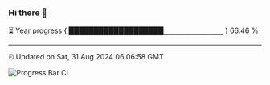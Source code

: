 ### Hi there 👋

⏳ Year progress { ███████████████████▁▁▁▁▁▁▁▁▁▁▁ } 66.46 %

---

⏰ Updated on Sat, 31 Aug 2024 06:06:58 GMT

![Progress Bar CI](https://github.com/EinsPommes/EinsPommes/blob/main/.github/workflows/main.yml)
